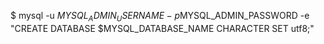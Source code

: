 <!-- layout:code post: database-backups_mysql -->


$ mysql -u $MYSQL_ADMIN_USERNAME -p$MYSQL_ADMIN_PASSWORD -e "CREATE DATABASE $MYSQL_DATABASE_NAME CHARACTER SET utf8;"
